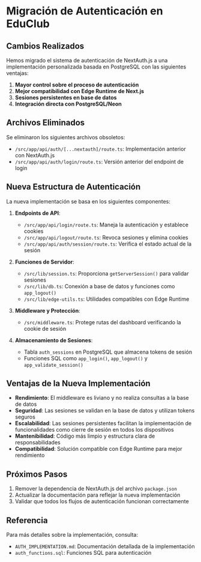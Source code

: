 # Migración de Autenticación en EduClub

## Cambios Realizados

Hemos migrado el sistema de autenticación de NextAuth.js a una implementación personalizada basada en PostgreSQL con las siguientes ventajas:

1. **Mayor control sobre el proceso de autenticación**
2. **Mejor compatibilidad con Edge Runtime de Next.js**
3. **Sesiones persistentes en base de datos**
4. **Integración directa con PostgreSQL/Neon**

## Archivos Eliminados

Se eliminaron los siguientes archivos obsoletos:

- `/src/app/api/auth/[...nextauth]/route.ts`: Implementación anterior con NextAuth.js
- `/src/app/api/auth/login/route.ts`: Versión anterior del endpoint de login

## Nueva Estructura de Autenticación

La nueva implementación se basa en los siguientes componentes:

1. **Endpoints de API**:
   - `/src/app/api/login/route.ts`: Maneja la autenticación y establece cookies
   - `/src/app/api/logout/route.ts`: Revoca sesiones y elimina cookies
   - `/src/app/api/auth/session/route.ts`: Verifica el estado actual de la sesión

2. **Funciones de Servidor**:
   - `/src/lib/session.ts`: Proporciona `getServerSession()` para validar sesiones
   - `/src/lib/db.ts`: Conexión a base de datos y funciones como `app_logout()`
   - `/src/lib/edge-utils.ts`: Utilidades compatibles con Edge Runtime

3. **Middleware y Protección**:
   - `/src/middleware.ts`: Protege rutas del dashboard verificando la cookie de sesión

4. **Almacenamiento de Sesiones**:
   - Tabla `auth_sessions` en PostgreSQL que almacena tokens de sesión
   - Funciones SQL como `app_login()`, `app_logout()` y `app_validate_session()`

## Ventajas de la Nueva Implementación

- **Rendimiento**: El middleware es liviano y no realiza consultas a la base de datos
- **Seguridad**: Las sesiones se validan en la base de datos y utilizan tokens seguros
- **Escalabilidad**: Las sesiones persistentes facilitan la implementación de funcionalidades como cierre de sesión en todos los dispositivos
- **Mantenibilidad**: Código más limpio y estructura clara de responsabilidades
- **Compatibilidad**: Solución compatible con Edge Runtime para mejor rendimiento

## Próximos Pasos

1. Remover la dependencia de NextAuth.js del archivo `package.json`
2. Actualizar la documentación para reflejar la nueva implementación
3. Validar que todos los flujos de autenticación funcionan correctamente

## Referencia

Para más detalles sobre la implementación, consulta:
- `AUTH_IMPLEMENTATION.md`: Documentación detallada de la implementación
- `auth_functions.sql`: Funciones SQL para autenticación